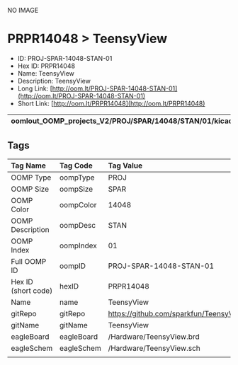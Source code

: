


  
NO IMAGE  
# PRPR14048 > TeensyView

- ID: PROJ-SPAR-14048-STAN-01
- Hex ID: PRPR14048
- Name: TeensyView
- Description: TeensyView
- Long Link: [http://oom.lt/PROJ-SPAR-14048-STAN-01](http://oom.lt/PROJ-SPAR-14048-STAN-01)
- Short Link: [http://oom.lt/PRPR14048](http://oom.lt/PRPR14048)
  

|oomlout_OOMP_projects_V2/PROJ/SPAR/14048/STAN/01/kicadPcb3dFront.png|oomlout_OOMP_projects_V2/PROJ/SPAR/14048/STAN/01/kicadPcb3dBack.png|oomlout_OOMP_projects_V2/PROJ/SPAR/14048/STAN/01/kicadPcb3d.png||
| :---: | :---: | :---: | :---: |

## Tags
  

|Tag Name|Tag Code|Tag Value|
| :--- | :--- | :--- |
|OOMP Type|oompType|PROJ|
|OOMP Size|oompSize|SPAR|
|OOMP Color|oompColor|14048|
|OOMP Description|oompDesc|STAN|
|OOMP Index|oompIndex|01|
|Full OOMP ID|oompID|PROJ-SPAR-14048-STAN-01|
|Hex ID (short code)|hexID|PRPR14048|
|Name|name|TeensyView|
|gitRepo|gitRepo|https://github.com/sparkfun/TeensyView|
|gitName|gitName|TeensyView|
|eagleBoard|eagleBoard|/Hardware/TeensyView.brd|
|eagleSchem|eagleSchem|/Hardware/TeensyView.sch|
||||
